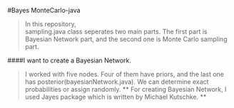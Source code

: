 #Bayes MonteCarlo-java

>In this repository,  
sampling.java class seperates two main parts. The first part is Bayesian Network part, and the second one is Monte Carlo sampling part.   

####I want to create a Bayesian Network.
>I worked with five nodes.  Four of them have priors, and the last one has posterior(bayesianNetwork.java).  We can determine exact probabilities or assign randomly.  ** For creating Bayesian Network, I used Jayes package which is written by Michael Kutschke.  **



